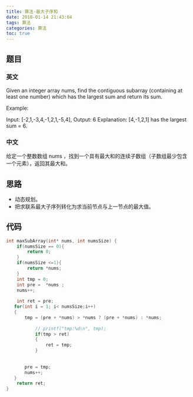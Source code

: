 ```yaml
---
title: 算法-最大子序和
date: 2018-01-14 21:43:04
tags: 算法
categories: 算法
toc: true
---
```

## 题目
### 英文
Given an integer array nums, find the contiguous subarray (containing at least one number) which has the largest sum and return its sum.

Example:

Input: [-2,1,-3,4,-1,2,1,-5,4],
Output: 6
Explanation: [4,-1,2,1] has the largest sum = 6.

### 中文
给定一个整数数组 nums ，找到一个具有最大和的连续子数组（子数组最少包含一个元素），返回其最大和。

## 思路
- 动态规划。
- 把求联系最大子序列转化为求当前节点与上一节点的最大值。

## 代码

```c
int maxSubArray(int* nums, int numsSize) {
    if(numsSize == 0){
        return 0;
    }
    if(numsSize <=1){
        return *nums;
    }
    int tmp = 0;
    int pre =  *nums ;
    nums++;
    
    int ret = pre;
   for(int i = 1; i< numsSize;i++)
   {
       tmp = (pre + *nums) > *nums ? (pre + *nums) : *nums;
       
           // printf("tmp:%d\n", tmp);
           if(tmp > ret)
           {
               ret = tmp;
           }
        
       
       pre = tmp;
       nums++;
   }
    return ret;
}
```